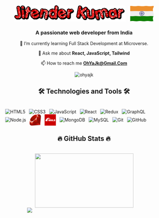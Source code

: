 <div>
<p align="center">
<br align="center">
<span align="center"> <img src="./text.gif" alt="text" /> </span>
&nbsp;
<span align="center"> <img src="./flag.gif" width="80px" height="50px" alt="flag" /> </span>
</br>
</p>
<h3 align="center">A passionate web developer from India</h3>
</div>
<div align="center">

🌱 I’m currently learning Full Stack Development at Microverse.

💬 Ask me about **React, JavaScript, Tailwind**

📫 How to reach me **OhYaJk@Gmail.Com**
</div>
<p align="center"> <img src="https://komarev.com/ghpvc/?username=ohyajk&label=Profile%20views&color=0e75b6&style=flat" alt="ohyajk" /> </p>
<h2 align="center">🛠 Technologies and Tools 🛠</h2>

<br>
<img align="center" alt="HTML5" width="36px" src="https://cdn.jsdelivr.net/gh/devicons/devicon/icons/html5/html5-original.svg" />
&nbsp;
<img align="center" alt="CSS3" width="36px" src="https://cdn.jsdelivr.net/gh/devicons/devicon/icons/css3/css3-original.svg"  />
&nbsp;
<img align="center" alt="JavaScript" width="36px" src="https://cdn.jsdelivr.net/gh/devicons/devicon/icons/javascript/javascript-original.svg" />
&nbsp;
<img align="center" alt="React" width="36px" src="https://cdn.jsdelivr.net/gh/devicons/devicon/icons/react/react-original.svg" />
&nbsp;
<img align="center" alt="Redux" width="36px" src="https://img.icons8.com/color/48/000000/redux.png">
&nbsp;
<img align="center" alt="GraphQL" width="36px" src="https://cdn.jsdelivr.net/gh/devicons/devicon/icons/graphql/graphql-plain.svg"  />
&nbsp;
<img align="center" alt="Node.js" width="36px" src="https://cdn.jsdelivr.net/gh/devicons/devicon/icons/nodejs/nodejs-original.svg" />
&nbsp;
<img align="center" alt="Ruby" width="36px" src="https://raw.githubusercontent.com/github/explore/80688e429a7d4ef2fca1e82350fe8e3517d3494d/topics/ruby/ruby.png" />
&nbsp;
<img align="center" alt="Ruby on Rails" width="36px" src="https://raw.githubusercontent.com/github/explore/80688e429a7d4ef2fca1e82350fe8e3517d3494d/topics/rails/rails.png" />
&nbsp;
<img align="center" alt="MongoDB" width="36px" src="https://cdn.jsdelivr.net/gh/devicons/devicon/icons/mongodb/mongodb-original.svg" />
&nbsp;
<img align="center" alt="MySQL" width="36px" src="https://cdn.jsdelivr.net/gh/devicons/devicon/icons/mysql/mysql-original.svg" />
&nbsp;
<img align="center" alt="Git" width="36px" src="https://cdn.jsdelivr.net/gh/devicons/devicon/icons/git/git-original.svg" />
&nbsp;
<img align="center" alt="GitHub" width="36px" src="https://user-images.githubusercontent.com/3369400/139447912-e0f43f33-6d9f-45f8-be46-2df5bbc91289.png" />
<br>

<h2 align="center">🔥 GitHub Stats 🔥</h2>
<!-- https://github.com/anuraghazra/github-readme-stats -->
<br>
<div align=center>
  <a href="#" title="Trungquandev">
    <img width="315" height="173" align="center" src="https://github-readme-stats.vercel.app/api/top-langs?username=ohyajk&show_icons=true&locale=en&theme=react&border_color=61dafb&hide_border=true" />
  </a>
  <a href="#" title="Trungquandev">
    <img align="right" width="434" src="https://github-readme-stats.vercel.app/api?username=ohyajk&show_icons=true&locale=en&theme=react&border_color=61dafb&hide_border=true" />
  </a>
</div>

